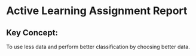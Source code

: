 Active Learning Assignment Report
=================================

Key Concept:
------------
To use less data and perform better classification by choosing better data.